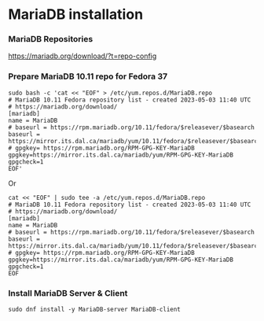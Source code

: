 
# MariaDB installation

### MariaDB Repositories

https://mariadb.org/download/?t=repo-config

### Prepare MariaDB 10.11 repo for Fedora 37

```
sudo bash -c 'cat << "EOF" > /etc/yum.repos.d/MariaDB.repo
# MariaDB 10.11 Fedora repository list - created 2023-05-03 11:40 UTC
# https://mariadb.org/download/
[mariadb]
name = MariaDB
# baseurl = https://rpm.mariadb.org/10.11/fedora/$releasever/$basearch
baseurl = https://mirror.its.dal.ca/mariadb/yum/10.11/fedora/$releasever/$basearch
# gpgkey= https://rpm.mariadb.org/RPM-GPG-KEY-MariaDB
gpgkey=https://mirror.its.dal.ca/mariadb/yum/RPM-GPG-KEY-MariaDB
gpgcheck=1
EOF'
```

Or

```
cat << "EOF" | sudo tee -a /etc/yum.repos.d/MariaDB.repo 
# MariaDB 10.11 Fedora repository list - created 2023-05-03 11:40 UTC
# https://mariadb.org/download/
[mariadb]
name = MariaDB
# baseurl = https://rpm.mariadb.org/10.11/fedora/$releasever/$basearch
baseurl = https://mirror.its.dal.ca/mariadb/yum/10.11/fedora/$releasever/$basearch
# gpgkey= https://rpm.mariadb.org/RPM-GPG-KEY-MariaDB
gpgkey=https://mirror.its.dal.ca/mariadb/yum/RPM-GPG-KEY-MariaDB
gpgcheck=1
EOF
```

### Install MariaDB Server & Client
```
sudo dnf install -y MariaDB-server MariaDB-client
```

